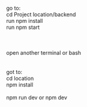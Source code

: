 go to:<br/> cd Project location/backend<br/>
        run npm install <br/>
        run npm start<br/>
<br/><br/><br/>
open another terminal or bash<br/><br/><br/>
got to:<br/> cd location<br/>
        npm install<br/><br/>
        npm run dev or npm dev<br/>
